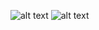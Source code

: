 ![alt text](<Screenshot 2025-08-28 at 12.25.52 PM.png>)
![alt text](<Screenshot 2025-08-28 at 12.25.58 PM.png>) 